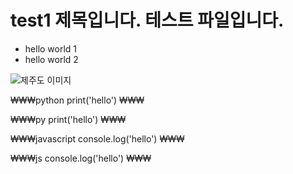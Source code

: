 # test1 제목입니다. 테스트 파일입니다.

* hello world 1
* hello world 2

![제주도 이미지](img/a.jpeg)

₩₩₩python
print('hello')
₩₩₩

₩₩₩py
print('hello')
₩₩₩

₩₩₩javascript
console.log('hello')
₩₩₩

₩₩₩js
console.log('hello')
₩₩₩
